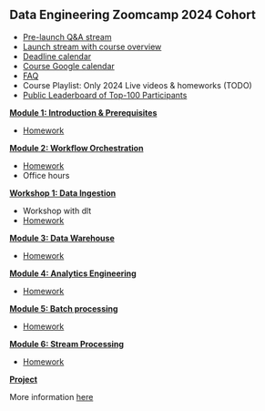 ## Data Engineering Zoomcamp 2024 Cohort

* [Pre-launch Q&A stream](https://www.youtube.com/watch?v=91b8u9GmqB4)
* [Launch stream with course overview](https://www.youtube.com/live/AtRhA-NfS24?si=5JzA_E8BmJjiLi8l)
* [Deadline calendar](https://docs.google.com/spreadsheets/d/e/2PACX-1vQACMLuutV5rvXg5qICuJGL-yZqIV0FBD84CxPdC5eZHf8TfzB-CJT_3Mo7U7oGVTXmSihPgQxuuoku/pubhtml)
* [Course Google calendar](https://calendar.google.com/calendar/?cid=ZXIxcjA1M3ZlYjJpcXU0dTFmaG02MzVxMG9AZ3JvdXAuY2FsZW5kYXIuZ29vZ2xlLmNvbQ)
* [FAQ](https://datatalks.club/faq/data-engineering-zoomcamp.html)
* Course Playlist: Only 2024 Live videos & homeworks (TODO)
* [Public Leaderboard of Top-100 Participants](leaderboard.md)


[**Module 1: Introduction & Prerequisites**](01-docker-terraform/)

* [Homework](01-docker-terraform/homework.md)


[**Module 2: Workflow Orchestration**](02-workflow-orchestration)

* [Homework](02-workflow-orchestration/homework.md)
* Office hours

[**Workshop 1: Data Ingestion**](workshops/dlt.md)

* Workshop with dlt
* [Homework](workshops/dlt.md)


[**Module 3: Data Warehouse**](03-data-warehouse)

* [Homework](03-data-warehouse/homework.md)


[**Module 4: Analytics Engineering**](04-analytics-engineering/)

* [Homework](04-analytics-engineering/homework.md)


[**Module 5: Batch processing**](05-batch/)

* [Homework](05-batch/homework.md)


[**Module 6: Stream Processing**](06-streaming)

* [Homework](06-streaming/homework.md)


[**Project**](project.md)

More information [here](project.md)
